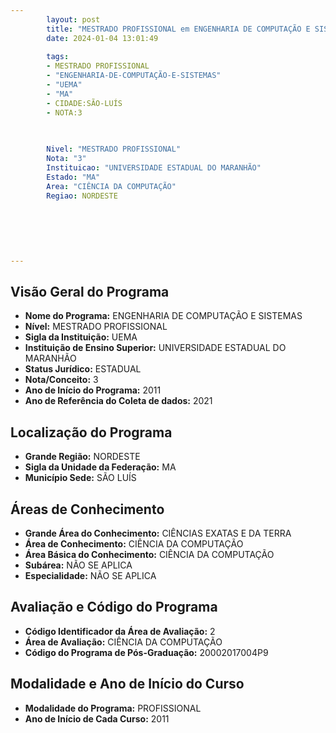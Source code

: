 ```yaml
---
        layout: post
        title: "MESTRADO PROFISSIONAL em ENGENHARIA DE COMPUTAÇÃO E SISTEMAS na UEMA  "
        date: 2024-01-04 13:01:49
     
        tags:
        - MESTRADO PROFISSIONAL
        - "ENGENHARIA-DE-COMPUTAÇÃO-E-SISTEMAS"
        - "UEMA"
        - "MA"
        - CIDADE:SÃO-LUÍS
        - NOTA:3
        
       

        Nivel: "MESTRADO PROFISSIONAL"
        Nota: "3"
        Instituicao: "UNIVERSIDADE ESTADUAL DO MARANHÃO"
        Estado: "MA"
        Area: "CIÊNCIA DA COMPUTAÇÃO"
        Regiao: NORDESTE
        
        
        
        
        
        
---
```

## Visão Geral do Programa
- **Nome do Programa:** ENGENHARIA DE COMPUTAÇÃO E SISTEMAS
- **Nível:** MESTRADO PROFISSIONAL
- **Sigla da Instituição:** UEMA
- **Instituição de Ensino Superior:** UNIVERSIDADE ESTADUAL DO MARANHÃO
- **Status Jurídico:** ESTADUAL
- **Nota/Conceito:** 3
- **Ano de Início do Programa:** 2011
- **Ano de Referência do Coleta de dados:** 2021

## Localização do Programa
- **Grande Região:** NORDESTE
- **Sigla da Unidade da Federação:** MA
- **Município Sede:** SÃO LUÍS

## Áreas de Conhecimento
- **Grande Área do Conhecimento:** CIÊNCIAS EXATAS E DA TERRA
- **Área de Conhecimento:** CIÊNCIA DA COMPUTAÇÃO
- **Área Básica do Conhecimento:** CIÊNCIA DA COMPUTAÇÃO
- **Subárea:** NÃO SE APLICA
- **Especialidade:** NÃO SE APLICA

## Avaliação e Código do Programa
- **Código Identificador da Área de Avaliação:** 2
- **Área de Avaliação:** CIÊNCIA DA COMPUTAÇÃO
- **Código do Programa de Pós-Graduação:** 20002017004P9


## Modalidade e Ano de Início do Curso
- **Modalidade do Programa:** PROFISSIONAL
- **Ano de Início de Cada Curso:** 2011
